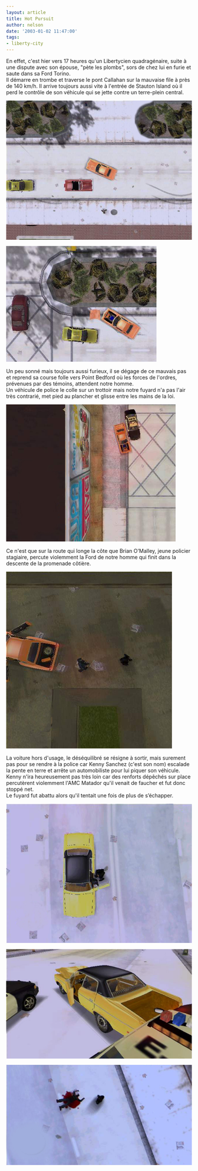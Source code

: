 ```yaml
---
layout: article
title: Hot Pursuit
author: nelson
date: '2003-01-02 11:47:00'
tags:
- liberty-city
---
```


En effet, c'est hier vers 17 heures qu'un Libertycien quadragénaire, suite à une dispute avec son épouse, "pète les plombs", sors de chez lui en furie et saute dans sa Ford Torino.  
Il démarre en trombe et traverse le pont Callahan sur la mauvaise file à près de 140 km/h. Il arrive toujours aussi vite à l'entrée de Stauton Island où il perd le contrôle de son véhicule qui se jette contre un terre-plein central.

![](  /content/images/2016/07/Pursuit.jpg)

![Clichés provenant de hélicoptère du Liberty Tree](  /content/images/2016/07/Pursuit2.jpg)

Un peu sonné mais toujours aussi furieux, il se dégage de ce mauvais pas et reprend sa course folle vers Point Bedford où les forces de l'ordres, prévenues par des témoins, attendent notre homme.  
Un véhicule de police le colle sur un trottoir mais notre fuyard n'a pas l'air très contrarié, met pied au plancher et glisse entre les mains de la loi.

![](  /content/images/2016/07/Pursuit4.jpg)

Ce n'est que sur la route qui longe la côte que Brian O'Malley, jeune policier stagiaire, percute violemment la Ford de notre homme qui finit dans la descente de la promenade côtière.

![](  /content/images/2016/07/Pursuit5.jpg)

La voiture hors d'usage, le déséquilibré se résigne à sortir, mais surement pas pour se rendre à la police car Kenny Sanchez (c'est son nom) escalade la pente en terre et arrête un automobiliste pour lui piquer son véhicule.  
Kenny n'ira heureusement pas très loin car des renforts dépêchés sur place percutèrent violemment l'AMC Matador qu'il venait de faucher et fut donc stoppé net.  
Le fuyard fut abattu alors qu'il tentait une fois de plus de s’échapper.

![](  /content/images/2016/07/Pursuit7.jpg)

![](  /content/images/2016/07/Pursuit8.jpg)

![](  /content/images/2016/07/Pursuit9.jpg)

<!--kg-card-end: markdown-->
